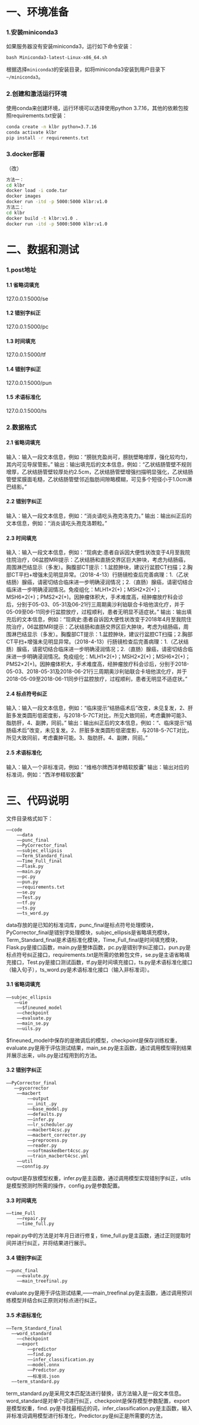 # 一、环境准备

### 1.安装miniconda3

如果服务器没有安装miniconda3，运行如下命令安装：

```
bash Miniconda3-latest-Linux-x86_64.sh
```

根据选择`miniconda3`的安装目录，如将miniconda3安装到用户目录下`~/miniconda3`。

### 2.创建和激活运行环境

使用conda来创建环境，运行环境可以选择使用python 3.7.16，其他的依赖包按照requirements.txt安装：

```bash
conda create -n klbr python=3.7.16
conda activate klbr
pip install -r requirements.txt
```

### 3.docker部署
（改）
```bash
方法一：
cd klbr
docker load -i code.tar
docker images
docker run -itd -p 5000:5000 klbr:v1.0
方法二：
cd klbr
docker build -t klbr:v1.0 .
docker run -itd -p 5000:5000 klbr:v1.0
```

# 二、数据和测试

### 1.post地址
#### 1.1 省略词填充
127.0.0.1:5000/se
#### 1.2 错别字纠正
127.0.0.1:5000/pc
#### 1.3 时间填充
127.0.0.1:5000/tf
#### 1.4 错别字纠正
127.0.0.1:5000/pun
#### 1.5 术语标准化
127.0.0.1:5000/ts


### 2.数据格式
#### 2.1 省略词填充
输入：输入一段文本信息，例如：“膀胱充盈尚可，膀胱壁略增厚，强化较均匀，其内可见导尿管影。”
输出：输出填充后的文本信息，例如：“乙状结肠管壁不规则增厚，乙状结肠管壁较厚处约2.5cm，乙状结肠管壁增强扫描明显强化，乙状结肠管壁浆膜面毛糙，乙状结肠管壁邻近脂肪间隙略模糊，可见多个短径小于1.0cm淋巴结影。”
#### 2.2 错别字纠正
输入：输入一段文本信息，例如：“消炎请吃头孢克洛克力。”
输出：输出纠正后的文本信息，例如：“消炎请吃头孢克洛颗粒。”
#### 2.3 时间填充
输入：输入一段文本信息，例如：“现病史:患者自诉因大便性状改变于4月至我院住院治疗，06盆腔MRI提示：乙状结肠和直肠交界区巨大肿块，考虑为结肠癌，周围淋巴结显示（多发）。胸腹部CT提示：1.盆腔肿块，建议行盆腔CT扫描；2.胸部CT平扫+增强未见明显异常。（2018-4-13）行肠镜检查后完善病理：1.（乙状结肠）腺癌，请密切结合临床进一步明确浸润情况；2.（直肠）腺癌，请密切结合临床进一步明确浸润情况。免疫组化：MLH1×2(+)；MSH2×2(+)；MSH6×2(+)；PMS2×2(+)。因肿瘤体积大，手术难度高，经肿瘤放疗科会诊后，分别于05-03、05-31及06-21行三周期奥沙利铂联合卡培他滨化疗，并于05-09至06-11同步行盆腔放疗，过程顺利，患者无明显不适症状。”
输出：输出填充后的文本信息，例如：“现病史:患者自诉因大便性状改变于2018年4月至我院住院治疗，06盆腔MRI提示：乙状结肠和直肠交界区巨大肿块，考虑为结肠癌，周围淋巴结显示（多发）。胸腹部CT提示：1.盆腔肿块，建议行盆腔CT扫描；2.胸部CT平扫+增强未见明显异常。（2018-4-13）行肠镜检查后完善病理：1.（乙状结肠）腺癌，请密切结合临床进一步明确浸润情况；2.（直肠）腺癌，请密切结合临床进一步明确浸润情况。免疫组化：MLH1×2(+)；MSH2×2(+)；MSH6×2(+)；PMS2×2(+)。因肿瘤体积大，手术难度高，经肿瘤放疗科会诊后，分别于2018-05-03、2018-05-31及2018-06-21行三周期奥沙利铂联合卡培他滨化疗，并于2018-05-09至2018-06-11同步行盆腔放疗，过程顺利，患者无明显不适症状。”
#### 2.4 标点符号纠正
输入：输入一段文本信息，例如：“临床提示“结肠癌术后”改变，未见复发，2、肝脏多发类圆形低密度影，与2018-5-7CT对比，所见大致同前，考虑囊肿可能3、脂肪肝，4、副脾，同前。”
输出：输出纠正后的文本信息，例如：“、临床提示“结肠癌术后”改变，未见复发。2、肝脏多发类圆形低密度影，与2018-5-7CT对比，所见大致同前，考虑囊肿可能。3、脂肪肝。4、副脾，同前。”
#### 2.5 术语标准化
输入：输入一个非标准词，例如：“维格尔牌西洋参精软胶囊”
输出：输出对应的标准词，例如：“西洋参精软胶囊”


# 三、代码说明

文件目录格式如下：

```
——code
	——data
	——punc_final
	——PyCorrector_final
	——subjec_ellipsis
	——Term_Standard_final
	——Time_Full_final
	——Flask.py
	——main.py
	——pc.py
	——pun.py
	——requirements.txt
	——se.py
	——Test.py
	——tf.py
	——ts.py
	——ts_word.py

```

data存放的是已知的标准词库，punc_final是标点符号处理模块，PyCorrector_final是错别字处理模块，subjec_ellipsis是省略填充模块，Term_Standard_final是术语标准化模块，Time_Full_final是时间填充模块，Flask.py是接口函数，main.py是整体函数，pc.py是错别字纠正接口，pun.py是标点符号纠正接口，requirements.txt是所需的依赖包文件，se.py是主语省略填充接口，Test.py是接口测试函数，tf.py是时间填充接口，ts.py是术语标准化接口（输入句子），ts_word.py是术语标准化接口（输入非标准词）。

#### 3.1 省略词填充
```
——subjec_ellipsis
   ——uie
	——$fineuned_model
	——checkpoint
	——evaluate.py
	——main_se.py
	——uils.py
```
$fineuned_model中保存的是微调后的模型，checkpoint是保存训练权重，evaluate.py是用于评估测试结果，main_se.py是主函数，通过调用模型得到结果并展示出来，uils.py是过程用到的方法。
#### 3.2 错别字纠正
```
——PyCorrector_final
   ——pycorrector
	——macbert
		——output
		——_init_.py
		——base_model.py
		——defaults.py
		——infer.py
		——lr_scheduler.py
		——macbert4csc.py
		——macbert_corrector.py
		——preprocess.py
		——reader.py
		——softmaskedbert4csc.py
		——train_macbert4csc.yml
	——util
	——connfig.py
```
output是存放模型权重，infer.py是主函数，通过调用模型实现错别字纠正，utils是模型预测时所需的操作，config.py是参数配置。
#### 3.3 时间填充
```
——time_Full
	——repair.py
	——time_full.py
```
repair.py中的方法是对年月日进行修复，time_full.py是主函数，通过正则提取时间并进行纠正，并将结果进行展示。
#### 3.4 错别字纠正
```
——punc_final
	——evalute.py
	——main_treefinal.py
```
evaluate.py是用于评估测试结果,——main_treefinal.py是主函数，通过调用预训练模型并结合纠正原则对标点进行纠正。
#### 3.5 术语标准化
```
——Term_Standard_final
  ——word_standard
	——checkpoint
	——export
        ——predictor
	    ——find.py
	    ——infer_classification.py
	    ——model.onnx
	    ——Predictor.py
	    ——标准词.json
  ——term_standard.py

```
term_standard.py是采用文本匹配法进行替换，该方法输入是一段文本信息。word_standard是对单个词进行纠正，checkpoint是保存模型参数配置，export是模型权重，find. py是寻找最相近的词，infer_classification.py是主函数，输入非标准词调用模型进行标准化，Predictor.py是纠正是所需要的方法，



